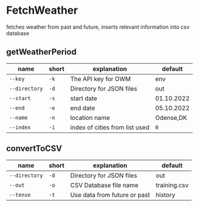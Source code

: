 # FetchWeather
fetches weather from past and future, inserts relevant information into csv database

## getWeatherPeriod
|name|short|explanation|default|                                      
|----|-----|-----------|-------|                                                    
|`--key`|`-k`|The API key for OWM|env|                                              
|`--directory`|`-d`|Directory for JSON files|out|                                   
|`--start`|`-s`|start date|01.10.2022|                                              
|`--end`|`-e`|end date|05.10.2022|                                                  
|`--name`|`-n`|location name|Odense,DK|                                             
|`--index`|`-i`|index of cities from list used|`0`|  

## convertToCSV
| name          | short | explanation                  | default      |                                      
|---------------|-------|------------------------------|--------------|                                                                                                
| `--directory` | `-d`  | Directory for JSON files     | out          |
| `--out`       | `-o`  | CSV Database file name       | training.csv |
| `--tense`     | `-t`  | Use data from future or past | history      |
